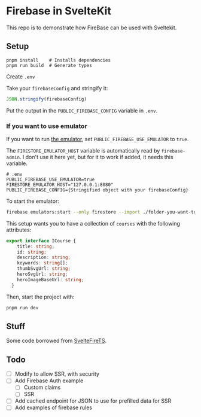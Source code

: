 # Firebase in SvelteKit

This repo is to demonstrate how FireBase can be used with Sveltekit.

## Setup

```
pnpm install    # Installs dependencies
pnpm run build  # Generate types
```

Create `.env`

Take your `firebaseConfig` and stringify it:

```js
JSON.stringify(firebaseConfig)
```

Put the output in the `PUBLIC_FIREBASE_CONFIG` variable in `.env`.

### If you want to use emulator



If you want to run [the emulator](https://firebase.google.com/docs/emulator-suite), set `PUBLIC_FIREBASE_USE_EMULATOR` to `true`.

The `FIRESTORE_EMULATOR_HOST` variable is automatically read by `firebase-admin`. I don't use it here yet, but for it to work if added, it needs this variable.


```
# .env
PUBLIC_FIREBASE_USE_EMULATOR=true
FIRESTORE_EMULATOR_HOST="127.0.0.1:8080"
PUBLIC_FIREBASE_CONFIG={Stringified object with your firebaseConfig}
```

To start the emulator:

```bash
firebase emulators:start --only firestore --import ./folder-you-want-to-import
```


This setup wants you to have a collection of `courses` with the following attributes:

```ts
export interface ICourse {
    title: string;
    id: string;
    description: string;
    keywords: string[];
    thumbSvgUrl: string;
    heroSvgUrl: string;
    heroImageBaseUrl: string;
  }
```

Then, start the project with:

```bash
pnpm run dev
```


## Stuff

Some code borrowed from [SvelteFireTS](https://github.com/jacob-8/sveltefirets).

## Todo

- [ ] Modify to allow SSR, with security
- [ ] Add Firebase Auth example
  - [ ] Custom claims
  - [ ] SSR
- [ ] Add cached endpoint for JSON to use for prefilled data for SSR
- [ ] Add examples of firebase rules